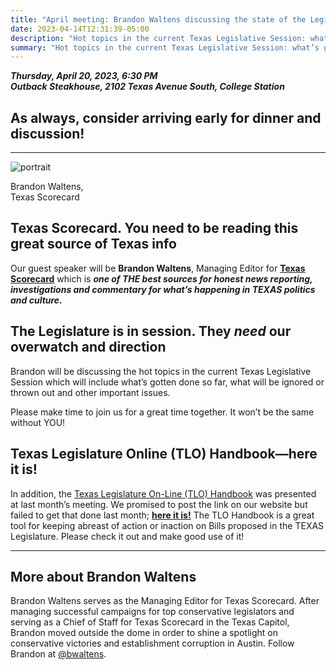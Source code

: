 ```yaml
---
title: "April meeting: Brandon Waltens discussing the state of the Legislature"
date: 2023-04-14T12:31:39-05:00
description: "Hot topics in the current Texas Legislative Session: what’s gotten done so far, what will be ignored/thrown out, and other important issues"
summary: "Hot topics in the current Texas Legislative Session: what’s gotten done so far, what will be ignored/thrown out, and other important issues"
---
```


**_Thursday, April 20, 2023, 6:30 PM_**  
**_<strong><span class="hilite">Outback Steakhouse</span></strong>, 2102 Texas Avenue South, College Station_**

## As always, consider arriving early for dinner and discussion!

---

<div class="align-right" style="width:30%;">
<img src="/img/brandon-waltens-portrait.jpg" alt="portrait">  
<p>Brandon Waltens, Texas Scorecard</p>
</div>

## Texas Scorecard. You need to be reading this great source of Texas info

Our guest speaker will be **Brandon Waltens**, Managing Editor for **[Texas Scorecard](https://texasscorecard.com/)** which is ***one of THE best sources for <span class="hilite">honest news reporting, investigations and commentary for what’s happening in TEXAS</span> politics and culture.***

## The Legislature is in session. They *need* our overwatch and direction  

Brandon will be discussing the hot topics in the current Texas Legislative Session which will include what’s gotten done so far, what will be ignored or thrown out and other important issues.   

Please make time to join us for a great time together. It won’t be the same without YOU!  

## Texas Legislature Online (TLO) Handbook&mdash;here it is!

In addition, the <a href="/pdf/texas-legislature-online-tlo-handbook.pdf">Texas Legislature On-Line (TLO) Handbook</a> was presented at last month’s meeting. We promised to post the link on our website but failed to get that done last month; **<a href="/pdf/texas-legislature-online-tlo-handbook.pdf">here it is!</a>** The TLO Handbook is a great tool for keeping abreast of action or inaction on Bills proposed in the TEXAS Legislature. Please check it out and make good use of it!

---

<a name="bio" id="bio"></a>

## More about Brandon Waltens

Brandon Waltens serves as the Managing Editor for Texas Scorecard. After managing successful campaigns for top conservative legislators and serving as a Chief of Staff for Texas Scorecard in the Texas Capitol, Brandon moved outside the dome in order to shine a spotlight on conservative victories and establishment corruption in Austin. Follow Brandon at [@bwaltens](https://twitter.com/bwaltens).